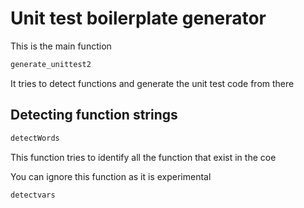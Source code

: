 # Unit test boilerplate generator

This is the main function
``` js 
generate_unittest2
```
It tries to detect functions and generate the unit test code from there

## Detecting function strings

``` js
detectWords
```
This function tries to identify all the function that exist in the coe

You can ignore this function as it is experimental
``` js
detectvars
```

